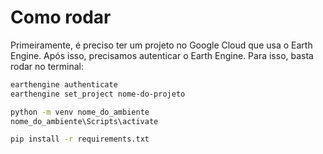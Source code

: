 # Como rodar

Primeiramente, é preciso ter um projeto no Google Cloud que usa o Earth Engine. Após isso, precisamos autenticar o Earth Engine. Para isso, basta rodar no terminal:

```bash
earthengine authenticate
earthengine set_project nome-do-projeto

python -m venv nome_do_ambiente
nome_do_ambiente\Scripts\activate

pip install -r requirements.txt

```
